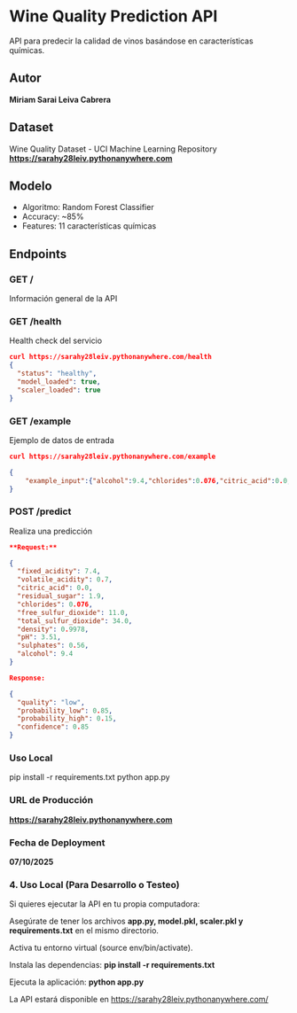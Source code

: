 # Wine Quality Prediction API

API para predecir la calidad de vinos basándose en características químicas.

## Autor
**Miriam Sarai Leiva Cabrera**

## Dataset
Wine Quality Dataset - UCI Machine Learning Repository
**https://sarahy28leiv.pythonanywhere.com**

## Modelo
- Algoritmo: Random Forest Classifier
- Accuracy: ~85%
- Features: 11 características químicas

## Endpoints

### GET /
Información general de la API

### GET /health
Health check del servicio
```json
curl https://sarahy28leiv.pythonanywhere.com/health
{
  "status": "healthy",
  "model_loaded": true,
  "scaler_loaded": true
} 
```

### GET /example
Ejemplo de datos de entrada
```json
curl https://sarahy28leiv.pythonanywhere.com/example

{ 
    "example_input":{"alcohol":9.4,"chlorides":0.076,"citric_acid":0.0,"density":0.9978,"fixed_acidity":7.4,"free_sulfur_dioxide":11.0,"pH":3.51,"residual_sugar":1.9,"sulphates":0.56,"total_sulfur_dioxide":34.0,"volatile_acidity":0.7},"expected_output":{"probability_high":0.15,"probability_low":0.85,"quality":"low"}
}
```
### POST /predict
Realiza una predicción
```json
**Request:**

{
  "fixed_acidity": 7.4,
  "volatile_acidity": 0.7,
  "citric_acid": 0.0,
  "residual_sugar": 1.9,
  "chlorides": 0.076,
  "free_sulfur_dioxide": 11.0,
  "total_sulfur_dioxide": 34.0,
  "density": 0.9978,
  "pH": 3.51,
  "sulphates": 0.56,
  "alcohol": 9.4
}

Response:

{
  "quality": "low",
  "probability_low": 0.85,
  "probability_high": 0.15,
  "confidence": 0.85
}
```
### Uso Local
pip install -r requirements.txt
python app.py

### URL de Producción
**https://sarahy28leiv.pythonanywhere.com**

### Fecha de Deployment
**07/10/2025**


### 4. Uso Local (Para Desarrollo o Testeo)
Si quieres ejecutar la API en tu propia computadora:

Asegúrate de tener los archivos **app.py, model.pkl, scaler.pkl y requirements.txt** en el mismo directorio.

Activa tu entorno virtual (source env/bin/activate).

Instala las dependencias:
**pip install -r requirements.txt**

Ejecuta la aplicación:
**python app.py**

La API estará disponible en https://sarahy28leiv.pythonanywhere.com/